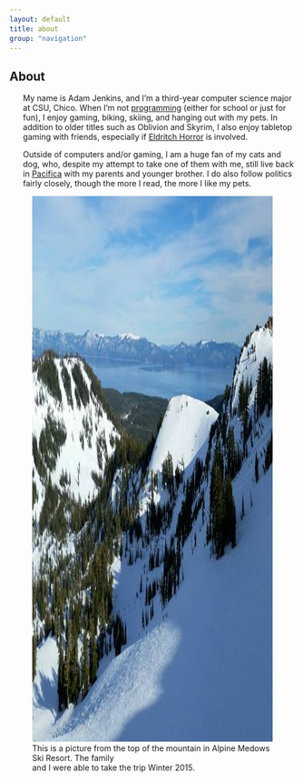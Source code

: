 ```yaml
---
layout: default
title: about
group: "navigation"
---
```


<h2>About</h2>     
<ul>
<p>My name is Adam Jenkins, and I’m a third-year computer science major at CSU, Chico. When I’m not <a href="/projects.html" target="_blank">programming</a> (either for school or just for fun), I enjoy gaming, biking, skiing, and hanging out with my pets. In addition to older titles such as Oblivion and Skyrim, I also enjoy tabletop gaming with friends, especially if <a href="https://www.fantasyflightgames.com/en/eldritch-horror-showcase/" target="_blank">Eldritch Horror</a> is involved.</p>
<p>Outside of computers and/or gaming, I am a huge fan of my cats and dog, who, despite my attempt to take one of them with me, still live back in <a href="https://www.google.com/maps/place/Pacifica,+CA/@37.6588244,-122.5950098,11z/data=!4m5!3m4!1s0x808f772fd14a9679:0x44b02f7f17a1c438!8m2!3d37.6138253!4d-122.4869194" target="_blank">Pacifica</a> with my parents and younger brother. I do also follow politics fairly closely, though the more I read, the more I like my pets.</p>
</ul>
<figure>
<img src="Data/media/images/alpine.jpg" alt="Alpine Medows" height="960" width="540" class="thumbnail" />
<figcaption>This is a picture from the top of the mountain in Alpine Medows Ski Resort. The family <br>and I were able to take the trip Winter 2015.</figcaption>
</figure>
